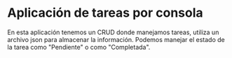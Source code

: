 # Aplicación de tareas por consola

En esta aplicación tenemos un CRUD donde manejamos tareas, utiliza un archivo json para almacenar la información. Podemos manejar el estado de la tarea como "Pendiente" o como "Completada".


